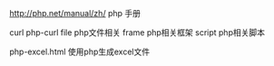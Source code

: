 http://php.net/manual/zh/   php 手册

curl          php-curl
file          php文件相关
frame         php相关框架
script        php相关脚本

php-excel.html  使用php生成excel文件 